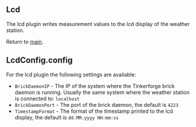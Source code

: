 ## Lcd

The lcd plugin writes measurement values to the lcd display of the weather station.

Return to [main](./../Readme.md).

## LcdConfig.config

For the lcd plugin the following settings are available:

* <code>BrickDaemonIP</code> - The IP of the system where the Tinkerforge brick daemon is running. Usually the same system where the weather station is connected to: <code>localhost</code>
* <code>BrickDaemonPort</code> - The port of the brick daemon, the default is <code>4223</code>
* <code>TimestampFormat</code> - The format of the timestamp printed to the lcd display, the default is <code>dd.MM.yyyy  HH:mm:ss</code>